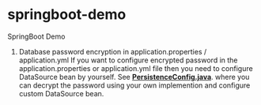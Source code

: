 # springboot-demo
SpringBoot Demo

1. Database password encryption in application.properties / application.yml
If you want to configure encrypted password in the application.properties or application.yml file then you need to configure DataSource bean by yourself. See __[PersistenceConfig.java](./src/main/java/com/abc/demo/config/PersistenceConfig.java)__. where you can decrypt the password using your own implemention and configure custom DataSource bean. 

